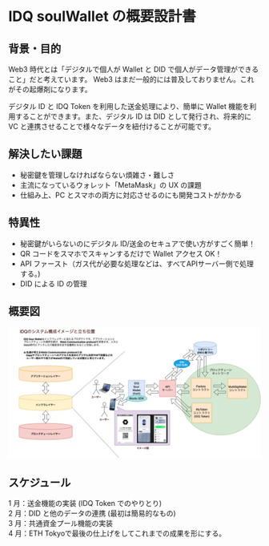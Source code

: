 # IDQ soulWallet の概要設計書

## 背景・目的

Web3 時代とは「デジタルで個人が Wallet と DID で個人がデータ管理ができること」だと考えています。
Web3 はまだ一般的には普及しておりません。これがその起爆剤になります。

デジタル ID と IDQ Token を利用した送金処理により、簡単に Wallet 機能を利用することができます。また、デジタル ID は DID として発行され、将来的に VC と連携させることで様々なデータを紐付けることが可能です。

## 解決したい課題

- 秘密鍵を管理しなければならない煩雑さ・難しさ
- 主流になっているウォレット「MetaMask」の UX の課題
- 仕組み上、PC とスマホの両方に対応させるのにも開発コストがかかる

## 特異性

- 秘密鍵がいらないのにデジタル ID/送金のセキュアで使い方がすごく簡単！
- QR コードをスマホでスキャンするだけで Wallet アクセス OK！
- API ファースト（ガス代が必要な処理などは、すべてAPIサーバー側で処理する。)
- DID による ID の管理

## 概要図

<img src="./../img/IDQ-システム構成図.drawio.png">

## スケジュール

1 月：送金機能の実装 (IDQ Token でのやりとり)  
2 月：DID と他のデータの連携 (最初は簡易的なもの)  
3 月：共通資金プール機能の実装  
4 月：ETH Tokyoで最後の仕上げをしてこれまでの成果を形にする。

